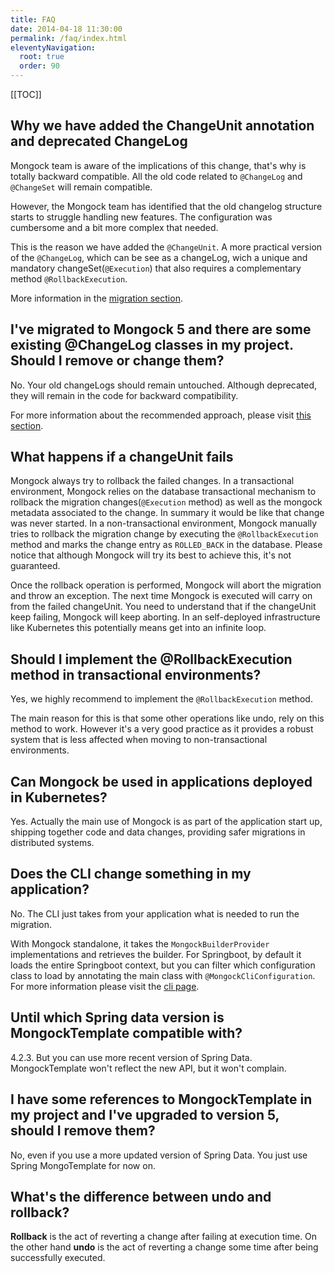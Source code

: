 ```yaml
---
title: FAQ
date: 2014-04-18 11:30:00 
permalink: /faq/index.html
eleventyNavigation:
  root: true
  order: 90
---
```


[[TOC]]

## Why we have added the ChangeUnit annotation and deprecated ChangeLog
Mongock team is aware of the implications of this change, that's why is totally backward compatible. All the old code related to `@ChangeLog` and `@ChangeSet` will remain compatible.

However, the Mongock team has identified that the old changelog structure starts to struggle handling new features. The configuration was cumbersome and a bit more complex that needed.

This is the reason we have added the `@ChangeUnit`. A more practical version of the `@ChangeLog`, which can be see as a changeLog, wich a unique and mandatory changeSet(`@Execution`) that also requires a complementary method `@RollbackExecution`.

More information in the [migration section](/migration).


## I've migrated to Mongock 5 and there are some existing @ChangeLog classes in my project. Should I remove or change them?
No. Your old changeLogs should remain untouched. Although deprecated, they will remain in the code for backward compatibility. 

For more information about the recommended approach, please visit [this section](/migration).

## What happens if a changeUnit fails
Mongock always try to rollback the failed changes. In a transactional environment, Mongock relies on the database transactional mechanism to rollback the migration changes(`@Execution` method) as well as the mongock metadata associated to the change. In summary it would be like that change was never started. In a non-transactional environment, Mongock manually tries to rollback the migration change by executing the `@RollbackExecution` method and marks the change entry as `ROLLED_BACK` in the database. Please notice that although Mongock will try its best to achieve this, it's not guaranteed.

Once the rollback operation is performed, Mongock will abort the migration and throw an exception. The next time Mongock is executed will carry on from the failed changeUnit. You need to understand that if the changeUnit keep failing, Mongock will keep aborting. In an self-deployed infrastructure like Kubernetes this potentially means get into an infinite loop.  

## Should I implement the @RollbackExecution method in transactional environments?
Yes, we highly recommend to implement the `@RollbackExecution` method. 

The main reason for this is that some other operations like undo, rely on this method to work. However it's a very good practice as it provides a robust system that is less affected when moving to non-transactional environments. 


## Can Mongock be used in applications deployed in Kubernetes?
Yes. Actually the main use of Mongock is as part of the application start up, shipping together code and data changes, providing safer migrations in distributed systems.

## Does the CLI change something in my application?
No. The CLI just takes from your application what is needed to run the migration.

With Mongock standalone, it takes the `MongockBuilderProvider` implementations and retrieves the builder. For Springboot, by default it loads the entire Springboot context, but you can filter which configuration class to load by annotating the main class with `@MongockCliConfiguration`. For more information please visit the [cli page](/cli).

## Until which Spring data version is MongockTemplate compatible with?
4.2.3. But you can use more recent version of Spring Data. MongockTemplate won't reflect the new API, but it won't complain.

## I have some references to MongockTemplate in my project and I've upgraded to version 5, should I remove them?
No, even if you use a more updated version of Spring Data. You just use Spring MongoTemplate for now on.

## What's the difference between undo and rollback?
**Rollback** is the act of reverting a change after failing at execution time. On the other hand **undo** is the act of reverting a change some time after being successfully executed.



<!--## My migrations take long and it impacts my startup time... what should I do?

## What if we have an environmment with the latest changes and others out of synch?
## How manage HA in changes-> two step changes-->